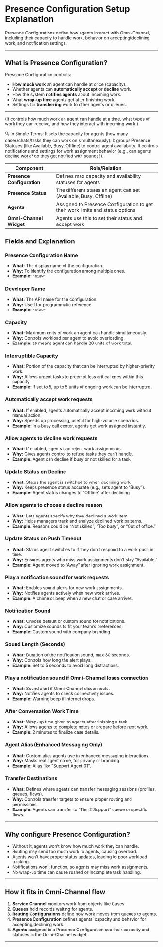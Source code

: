 # Presence Configuration Setup Explanation

Presence Configurations define how agents interact with Omni-Channel, including their capacity to handle work, behavior on accepting/declining work, and notification settings.

---

## What is Presence Configuration?

Presence Configuration controls:

- **How much work** an agent can handle at once (capacity).
- Whether agents can **automatically accept** or **decline** work.
- How the system **notifies agents** about incoming work.
- What **wrap-up time** agents get after finishing work.
- Settings for **transferring** work to other agents or queues.

---
(It controls how much work an agent can handle at a time, what types of work they can receive, and how they interact with incoming work.)

🔍 In Simple Terms:
It sets the capacity for agents (how many cases/chats/tasks they can work on simultaneously).
It groups Presence Statuses (like Available, Busy, Offline) to control agent availability.
It controls notifications and settings for work assignment behavior (e.g., can agents decline work? do they get notified with sounds?).

| Component                  | Role/Relation                                                                  |
| -------------------------- | ------------------------------------------------------------------------------ |
| **Presence Configuration** | Defines max capacity and availability statuses for agents                      |
| **Presence Status**        | The different states an agent can set (Available, Busy, Offline)               |
| **Agents**                 | Assigned to Presence Configuration to get their work limits and status options |
| **Omni-Channel Widget**    | Agents use this to set their status and accept work                            |


## Fields and Explanation

### Presence Configuration Name  
- **What:** The display name of the configuration.  
- **Why:** To identify the configuration among multiple ones.  
- **Example:** `"miaw"`

### Developer Name  
- **What:** The API name for the configuration.  
- **Why:** Used for programmatic reference.  
- **Example:** `"miaw"`

### Capacity  
- **What:** Maximum units of work an agent can handle simultaneously.  
- **Why:** Controls workload per agent to avoid overloading.  
- **Example:** `20` means agent can handle 20 units of work total.

### Interruptible Capacity  
- **What:** Portion of the capacity that can be interrupted by higher-priority work.  
- **Why:** Allows urgent tasks to preempt less critical ones within this capacity.  
- **Example:** If set to 5, up to 5 units of ongoing work can be interrupted.

### Automatically accept work requests  
- **What:** If enabled, agents automatically accept incoming work without manual action.  
- **Why:** Speeds up processing, useful for high-volume scenarios.  
- **Example:** In a busy call center, agents get work assigned instantly.

### Allow agents to decline work requests  
- **What:** If enabled, agents can reject work assignments.  
- **Why:** Gives agents control to refuse tasks they can’t handle.  
- **Example:** Agent can decline if busy or not skilled for a task.

### Update Status on Decline  
- **What:** Status the agent is switched to when declining work.  
- **Why:** Keeps presence status accurate (e.g., sets agent to “Busy”).  
- **Example:** Agent status changes to "Offline" after declining.

### Allow agents to choose a decline reason  
- **What:** Lets agents specify why they declined a work item.  
- **Why:** Helps managers track and analyze declined work patterns.  
- **Example:** Reasons could be “Not skilled”, “Too busy”, or “Out of office.”

### Update Status on Push Timeout  
- **What:** Status agent switches to if they don’t respond to a work push in time.  
- **Why:** Ensures agents who miss work assignments don’t stay “Available.”  
- **Example:** Agent moved to “Away” after ignoring work assignment.

### Play a notification sound for work requests  
- **What:** Enables sound alerts for new work assignments.  
- **Why:** Notifies agents actively when new work arrives.  
- **Example:** A chime or beep when a new chat or case arrives.

### Notification Sound  
- **What:** Choose default or custom sound for notifications.  
- **Why:** Customize sounds to fit your team’s preferences.  
- **Example:** Custom sound with company branding.

### Sound Length (Seconds)  
- **What:** Duration of the notification sound, max 30 seconds.  
- **Why:** Controls how long the alert plays.  
- **Example:** Set to 5 seconds to avoid long distractions.

### Play a notification sound if Omni-Channel loses connection  
- **What:** Sound alert if Omni-Channel disconnects.  
- **Why:** Notifies agents to check connectivity issues.  
- **Example:** Warning beep if internet drops.

### After Conversation Work Time  
- **What:** Wrap-up time given to agents after finishing a task.  
- **Why:** Allows agents to complete notes or prepare before next work.  
- **Example:** 2 minutes to finalize case details.

### Agent Alias (Enhanced Messaging Only)  
- **What:** Custom alias agents use in enhanced messaging interactions.  
- **Why:** Masks real agent name, for privacy or branding.  
- **Example:** Alias like "Support Agent 01".

### Transfer Destinations  
- **What:** Defines where agents can transfer messaging sessions (profiles, queues, flows).  
- **Why:** Controls transfer targets to ensure proper routing and permissions.  
- **Example:** Agents can transfer to “Tier 2 Support” queue or specific flows.

---

## Why configure Presence Configuration?

- Without it, agents won’t know how much work they can handle.
- Routing may send too much work to agents, causing overload.
- Agents won’t have proper status updates, leading to poor workload tracking.
- Notifications won’t function, so agents may miss work assignments.
- No wrap-up time can cause rushed or incomplete task handling.

---

## How it fits in Omni-Channel flow

1. **Service Channel** monitors work from objects like Cases.
2. **Queues** hold records waiting for agents.
3. **Routing Configurations** define how work moves from queues to agents.
4. **Presence Configuration** defines agents’ capacity and behavior for accepting/declining work.
5. **Agents** assigned to a Presence Configuration see their capacity and statuses in the Omni-Channel widget.

---

